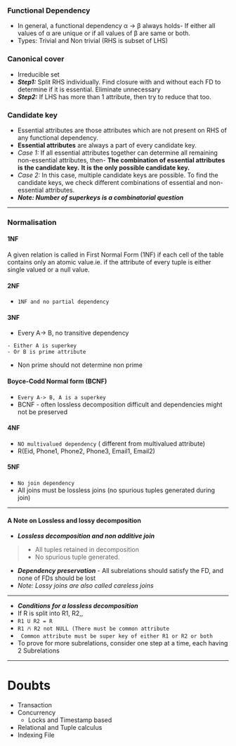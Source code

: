 ### Functional Dependency
- In general, a functional dependency α → β always holds- If either all values of α are unique or if all values of β are same or both.
- Types: Trivial and Non trivial (RHS is subset of LHS)
### Canonical cover
- Irreducible set
- ***Step1:*** Split RHS individually. Find closure with and without each FD to determine if it is essential. Eliminate unnecessary
- ***Step2:*** If LHS has more than 1 attribute, then try to reduce that too.
### Candidate key
- Essential attributes are those attributes which are not present on RHS of any functional dependency.
- **Essential attributes** are always a part of every candidate key.
- *Case 1:* If all essential attributes together can determine all remaining non-essential attributes, then- 
**The combination of essential attributes is the candidate key.**
**It is the only possible candidate key.**
- *Case 2:* In this case, multiple candidate keys are possible. To find the candidate keys, we check different combinations of essential and non-essential attributes.
- ***Note: Number of superkeys is a combinatorial question*** 
---

### Normalisation 
#### 1NF
A given relation is called in First Normal Form (1NF) if each cell of the table contains only an atomic value.ie.  if the attribute of every tuple is either single valued or a null value.
#### 2NF 
- `1NF and no partial dependency`
#### 3NF 
- Every A-> B, no transitive dependency
```
- Either A is superkey
- Or B is prime attribute
```
- Non prime should not determine non prime
#### Boyce-Codd Normal form (BCNF)
- `Every A-> B, A is a superkey`
- BCNF - often lossless decomposition difficult and dependencies might not be preserved
#### 4NF
- `NO multivalued dependency` ( different from multivalued attribute)
- R(Eid, Phone1, Phone2, Phone3, Email1, Email2)
#### 5NF
- `No join dependency`
- All joins must be lossless joins (no spurious tuples generated during join)
---
#### A Note on Lossless and lossy decomposition
- ***Lossless decomposition and non additive join*** 
> - All tuples retained in decomposition
> - No spurious tuple generated.
- ***Dependency preservation*** - All subrelations should satisfy the FD, and none of FDs should be lost
- *Note: Lossy joins are also called careless joins*
---
- ***Conditions for a lossless decomposition***
- If R is split into R1, R2,,
- `R1 U R2 = R`
- `R1 ⩃ R2 not NULL (There must be common attribute`
- ` Common attribute must be super key of either R1 or R2 or both`   
- To prove for more subrelations, consider one step at a time, each having 2 Subrelations
---


# Doubts
- Transaction
- Concurrency
    - Locks and Timestamp based
- Relational and Tuple calculus
- Indexing File 

